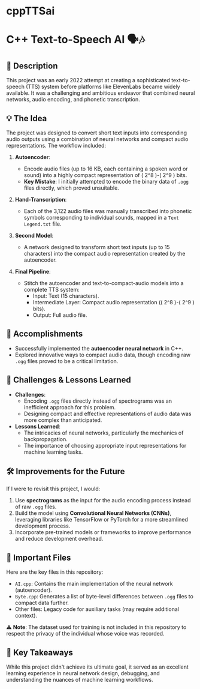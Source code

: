 # cppTTSai
# C++ Text-to-Speech AI 🗣️🎶

## 📜 Description
This project was an early 2022 attempt at creating a sophisticated text-to-speech (TTS) system before platforms like ElevenLabs became widely available. It was a challenging and ambitious endeavor that combined neural networks, audio encoding, and phonetic transcription.

## 💡 The Idea
The project was designed to convert short text inputs into corresponding audio outputs using a combination of neural networks and compact audio representations. The workflow included:

1. **Autoencoder**:  
   - Encode audio files (up to 16 KB, each containing a spoken word or sound) into a highly compact representation of \( 2^8 \)-\( 2^9 \) bits.
   - **Key Mistake**: I initially attempted to encode the binary data of `.ogg` files directly, which proved unsuitable.

2. **Hand-Transcription**:  
   - Each of the 3,122 audio files was manually transcribed into phonetic symbols corresponding to individual sounds, mapped in a `Text Legend.txt` file.

3. **Second Model**:  
   - A network designed to transform short text inputs (up to 15 characters) into the compact audio representation created by the autoencoder.

4. **Final Pipeline**:  
   - Stitch the autoencoder and text-to-compact-audio models into a complete TTS system:
     - Input: Text (15 characters).
     - Intermediate Layer: Compact audio representation (\( 2^8 \)-\( 2^9 \) bits).
     - Output: Full audio file.

## 🚀 Accomplishments
- Successfully implemented the **autoencoder neural network** in C++.
- Explored innovative ways to compact audio data, though encoding raw `.ogg` files proved to be a critical limitation.

## 🤔 Challenges & Lessons Learned
- **Challenges**:
  - Encoding `.ogg` files directly instead of spectrograms was an inefficient approach for this problem.
  - Designing compact and effective representations of audio data was more complex than anticipated.
- **Lessons Learned**:
  - The intricacies of neural networks, particularly the mechanics of backpropagation.
  - The importance of choosing appropriate input representations for machine learning tasks.

## 🛠️ Improvements for the Future
If I were to revisit this project, I would:
1. Use **spectrograms** as the input for the audio encoding process instead of raw `.ogg` files.
2. Build the model using **Convolutional Neural Networks (CNNs)**, leveraging libraries like TensorFlow or PyTorch for a more streamlined development process.
3. Incorporate pre-trained models or frameworks to improve performance and reduce development overhead.

## 📂 Important Files
Here are the key files in this repository:
- `AI.cpp`: Contains the main implementation of the neural network (autoencoder).
- `Byte.cpp`: Generates a list of byte-level differences between `.ogg` files to compact data further.
- Other files: Legacy code for auxiliary tasks (may require additional context).

⚠️ **Note**: The dataset used for training is not included in this repository to respect the privacy of the individual whose voice was recorded.

## 🌟 Key Takeaways
While this project didn't achieve its ultimate goal, it served as an excellent learning experience in neural network design, debugging, and understanding the nuances of machine learning workflows.

